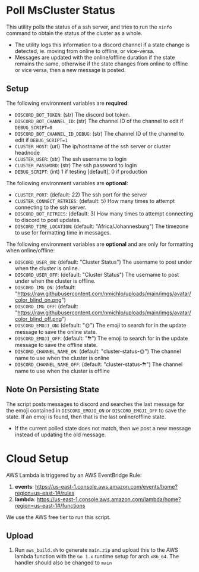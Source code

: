 # Poll MsCluster Status

This utility polls the status of a ssh server, and tries to run
the `sinfo` command to obtain the status of the cluster as a whole.
- The utility logs this information to a discord channel if a state change is detected,
  ie. moving from online to offline, or vice-versa.
- Messages are updated with the online/offline duration if the state remains the same,
  otherwise if the state changes from online to offline or vice versa, then a new message is posted.

## Setup

The following environment variables are **required**:
- `DISCORD_BOT_TOKEN`:             (str) The discord bot token.
- `DISCORD_BOT_CHANNEL_ID`:        (str) The channel ID of the channel to edit if `DEBUG_SCRIPT=0`
- `DISCORD_BOT_CHANNEL_ID_DEBUG`:  (str) The channel ID of the channel to edit if `DEBUG_SCRIPT=1`
- `CLUSTER_HOST`:                  (url) The ip/hostname of the ssh server or cluster headnode
- `CLUSTER_USER`:                  (str) The ssh username to login
- `CLUSTER_PASSWORD`:              (str) The ssh password to login
- `DEBUG_SCRIPT`:                  (int) 1 if testing [default], 0 if production

The following environment variables are **optional**:
- `CLUSTER_PORT`:            (default: 22) The ssh port for the server
- `CLUSTER_CONNECT_RETRIES`: (default: 5) How many times to attempt connecting to the ssh server.
- `DISCORD_BOT_RETRIES`:     (default: 3) How many times to attempt connecting to discord to post updates.
- `DISCORD_TIME_LOCATION`:   (default: "Africa/Johannesburg") The timezone to use for formatting time in messages.

The following environment variables are **optional** and are only for formatting when online/offline:
- `DISCORD_USER_ON`: (default: "Cluster Status") The username to post under when the cluster is online.
- `DISCORD_USER_OFF`: (default: "Cluster Status") The username to post under when the cluster is offline.
- `DISCORD_IMG_ON`: (default: "https://raw.githubusercontent.com/nmichlo/uploads/main/imgs/avatar/color_blind_on.png")
- `DISCORD_IMG_OFF`: (default: "https://raw.githubusercontent.com/nmichlo/uploads/main/imgs/avatar/color_blind_off.png")
- `DISCORD_EMOJI_ON`: (default: "🌞") The emoji to search for in the update message to save the online state.
- `DISCORD_EMOJI_OFF`: (default: "⛈") The emoji to search for in the update message to save the offline state.
- `DISCORD_CHANNEL_NAME_ON`: (default: "cluster-status-🌞") The channel name to use when the cluster is online
- `DISCORD_CHANNEL_NAME_OFF`: (default: "cluster-status-⛈") The channel name to use when the cluster is offline

## Note On Persisting State

The script posts messages to discord and searches the last message for the emoji contained
in `DISCORD_EMOJI_ON` or `DISCORD_EMOJI_OFF` to save the state. If an emoji is found, then
that is the last online/offline state.
- If the current polled state does not match, then we post a new message instead of updating the old message.

# Cloud Setup

AWS Lambda is triggered by an AWS EventBridge Rule:
1. **events**: https://us-east-1.console.aws.amazon.com/events/home?region=us-east-1#/rules
2. **lambda**: https://us-east-1.console.aws.amazon.com/lambda/home?region=us-east-1#/functions

We use the AWS free tier to run this script.

## Upload

1. Run `aws_build.sh` to generate `main.zip` and upload this to the AWS
   lambda function with the `Go 1.x` runtime setup for arch `x86_64`. The
   handler should also be changed to `main`
